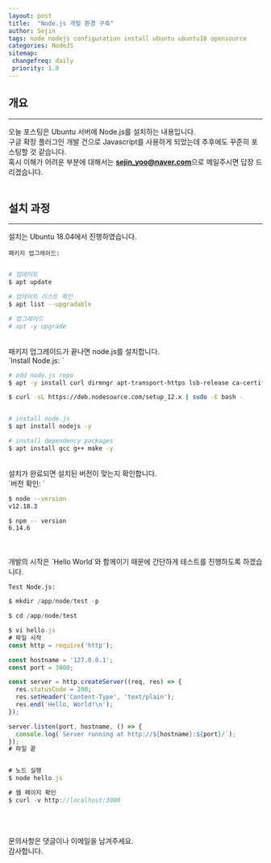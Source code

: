 ```yaml
---
layout: post
title:  "Node.js 개발 환경 구축"
author: Sejin
tags: node nodejs configuration install ubuntu ubuntu18 opensource
categories: NodeJS
sitemap:
 changefreq: daily
 priority: 1.0
---
```


## 개요
---
오늘 포스팅은 Ubuntu 서버에 Node.js를 설치하는 내용입니다.
<br>
구글 확장 플러그인 개발 건으로 Javascript를 사용하게 되었는데 추후에도 꾸준히 포스팅할 것 같습니다.
<br>
혹시 이해가 어려운 부분에 대해서는 **sejin_yoo@naver.com**으로 메일주시면 답장 드리겠습니다.
<br>
<br>

## 설치 과정
---
설치는 Ubuntu 18.04에서 진행하였습니다.
<br>


`패키지 업그레이드:  `

```bash

# 업데이트
$ apt update

# 업데이트 리스트 확인
$ apt list --upgradable

# 업그레이드
# apt -y upgrade


```
<br>
패키지 업그레이드가 끝나면 node.js를 설치합니다.
<br>
`Install Node.js: `

```bash
# add node.js repo
$ apt -y install curl dirmngr apt-transport-https lsb-release ca-certificates

$ curl -sL https://deb.nodesource.com/setup_12.x | sudo -E bash -


# install node.js
$ apt install nodejs -y

# install dependency packages
$ apt install gcc g++ make -y

```
<br>
설치가 완료되면 설치된 버전이 맞는지 확인합니다.
<br>
`버전 확인: `

```bash
$ node --version
v12.18.3

$ npm -- version
6.14.6
```
<br>
<br>
개발의 시작은 `Hello World`와 함께이기 때문에 간단하게 테스트를 진행하도록 하겠습니다.
<br>

`Test Node.js:  `

```javascript
$ mkdir /app/node/test -p

$ cd /app/node/test

$ vi hello.js
# 파일 시작
const http = require('http');

const hostname = '127.0.0.1';
const port = 3000;

const server = http.createServer((req, res) => {
  res.statusCode = 200;
  res.setHeader('Content-Type', 'text/plain');
  res.end('Hello, World!\n');
});

server.listen(port, hostname, () => {
  console.log(`Server running at http://${hostname}:${port}/`);
});
# 파일 끝


# 노드 실행
$ node hello.js

# 웹 페이지 확인
$ curl -v http://localhost:3000
```

<br>
<br>

문의사항은 댓글이나 이메일을 남겨주세요.
<br>
감사합니다.
